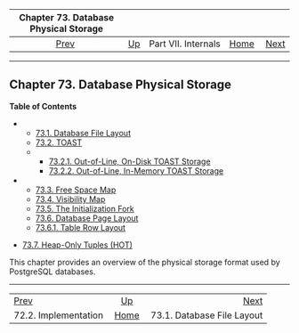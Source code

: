 <!--?xml version="1.0" encoding="UTF-8" standalone="no"?-->

|           Chapter 73. Database Physical Storage          |                                            |                     |                                                       |                                                                |
| :------------------------------------------------------: | :----------------------------------------- | :-----------------: | ----------------------------------------------------: | -------------------------------------------------------------: |
| [Prev](hash-implementation.html "72.2. Implementation")  | [Up](internals.html "Part VII. Internals") | Part VII. Internals | [Home](index.html "PostgreSQL 17devel Documentation") |  [Next](storage-file-layout.html "73.1. Database File Layout") |

***

## Chapter 73. Database Physical Storage

**Table of Contents**

*   *   [73.1. Database File Layout](storage-file-layout.html)
    *   [73.2. TOAST](storage-toast.html)

    <!---->

    *   *   [73.2.1. Out-of-Line, On-Disk TOAST Storage](storage-toast.html#STORAGE-TOAST-ONDISK)
        *   [73.2.2. Out-of-Line, In-Memory TOAST Storage](storage-toast.html#STORAGE-TOAST-INMEMORY)

*   *   [73.3. Free Space Map](storage-fsm.html)
    *   [73.4. Visibility Map](storage-vm.html)
    *   [73.5. The Initialization Fork](storage-init.html)
    *   [73.6. Database Page Layout](storage-page-layout.html)

    <!---->

    *   [73.6.1. Table Row Layout](storage-page-layout.html#STORAGE-TUPLE-LAYOUT)

*   [73.7. Heap-Only Tuples (HOT)](storage-hot.html)

This chapter provides an overview of the physical storage format used by PostgreSQL databases.

***

|                                                          |                                                       |                                                                |
| :------------------------------------------------------- | :---------------------------------------------------: | -------------------------------------------------------------: |
| [Prev](hash-implementation.html "72.2. Implementation")  |       [Up](internals.html "Part VII. Internals")      |  [Next](storage-file-layout.html "73.1. Database File Layout") |
| 72.2. Implementation                                     | [Home](index.html "PostgreSQL 17devel Documentation") |                                     73.1. Database File Layout |
